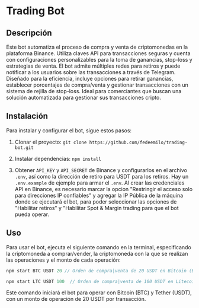 # Trading Bot

## Descripción

Este bot automatiza el proceso de compra y venta de criptomonedas en la plataforma Binance. Utiliza claves API para transacciones seguras y cuenta con configuraciones personalizables para la toma de ganancias, stop-loss y estrategias de venta. El bot admite múltiples redes para retiros y puede notificar a los usuarios sobre las transacciones a través de Telegram. Diseñado para la eficiencia, incluye opciones para retirar ganancias, establecer porcentajes de compra/venta y gestionar transacciones con un sistema de rejilla de stop-loss. Ideal para comerciantes que buscan una solución automatizada para gestionar sus transacciones cripto.

## Instalación

Para instalar y configurar el bot, sigue estos pasos:

1. Clonar el proyecto: `git clone https://github.com/fedeemilo/trading-bot.git`

2. Instalar dependencias: `npm install`

3. Obtener `API_KEY` y `API_SECRET` de Binance y configurarlos en el archivo `.env`, así como la dirección de retiro para USDT para los retiros. Hay un `.env.example` de ejemplo para armar el `.env`. Al crear las credenciales API en Binance, es necesario marcar la opcion "Restringir el acceso solo para direcciones IP confiables" y agregar la IP Pública de la máquina donde se ejecutará el bot, para poder seleccionar las opciones de "Habilitar retiros" y "Habilitar Spot & Margin trading para que el bot pueda operar.

## Uso

Para usar el bot, ejecuta el siguiente comando en la terminal, especificando la criptomoneda a comprar/vender, la criptomoneda con la que se realizan las operaciones y el monto de cada operación:

```javascript
npm start BTC USDT 20 // Orden de compra|venta de 20 USDT en Bitcoin (BTC)

npm start LTC USDT 100  // Orden de compra|venta de 100 USDT en Litecoin (LTC)
```

Este comando iniciará el bot para operar con Bitcoin (BTC) y Tether (USDT), con un monto de operación de 20 USDT por transacción.
